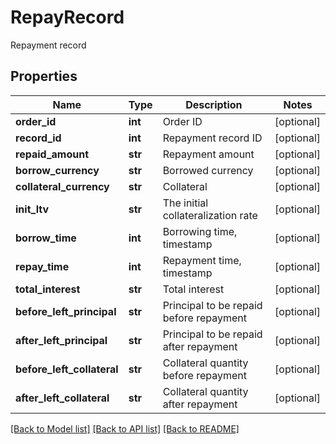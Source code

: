# RepayRecord

Repayment record
## Properties
Name | Type | Description | Notes
------------ | ------------- | ------------- | -------------
**order_id** | **int** | Order ID | [optional] 
**record_id** | **int** | Repayment record ID | [optional] 
**repaid_amount** | **str** | Repayment amount | [optional] 
**borrow_currency** | **str** | Borrowed currency | [optional] 
**collateral_currency** | **str** | Collateral | [optional] 
**init_ltv** | **str** | The initial collateralization rate | [optional] 
**borrow_time** | **int** | Borrowing time, timestamp | [optional] 
**repay_time** | **int** | Repayment time, timestamp | [optional] 
**total_interest** | **str** | Total interest | [optional] 
**before_left_principal** | **str** | Principal to be repaid before repayment | [optional] 
**after_left_principal** | **str** | Principal to be repaid after repayment | [optional] 
**before_left_collateral** | **str** | Collateral quantity before repayment | [optional] 
**after_left_collateral** | **str** | Collateral quantity after repayment | [optional] 

[[Back to Model list]](../README.md#documentation-for-models) [[Back to API list]](../README.md#documentation-for-api-endpoints) [[Back to README]](../README.md)


